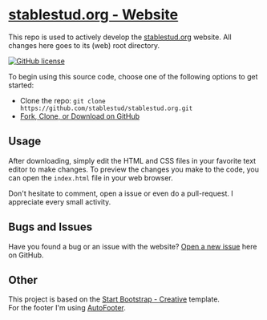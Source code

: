 # [stablestud.org - Website](https://stablestud.org)

This repo is used to actively develop the [stablestud.org](https://stablestud.org) website. All changes here goes to its (web) root directory.

[![GitHub license](https://img.shields.io/badge/license-MIT-blue.svg)](https://raw.githubusercontent.com/stablestud/stablestud.org/master/LICENSE)

To begin using this source code, choose one of the following options to get started:
* Clone the repo: `git clone https://github.com/stablestud/stablestud.org.git`
* [Fork, Clone, or Download on GitHub](https://github.com/stablestud/stablestud.org)

## Usage

After downloading, simply edit the HTML and CSS files in your favorite text editor to make changes. To preview the changes you make to the code, you can open the `index.html` file in your web browser.

Don't hesitate to comment, open a issue or even do a pull-request.
I appreciate every small activity.

## Bugs and Issues

Have you found a bug or an issue with the website? [Open a new issue](https://github.com/stablestud/stablestud.org/issues) here on GitHub.

## Other
This project is based on the [Start Bootstrap - Creative](https://github.com/BlackrockDigital/startbootstrap-creative) template.<br>
For the footer I'm using [AutoFooter](https://github.com/AndreaCioccarelli/AutoFooter).
